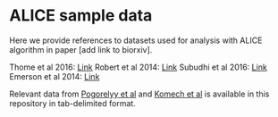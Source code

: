 # ALICE sample data
Here we provide references to datasets used for analysis with ALICE algorithm in paper [add link to biorxiv].

Thome et al 2016: [Link](http://adaptivebiotech.com/pub/farber-2016-sciimmunol)
Robert et al 2014: [Link](http://adaptivebiotech.com/pub/robert-2014-CCR)
Subudhi et al 2016: [Link](http://adaptivebiotech.com/pub/sharma-2016-pnas)
Emerson et al 2014: [Link](https://datadryad.org//resource/doi:10.5061/dryad.3f60c/1)

Relevant data from [Pogorelyy et al](https://www.biorxiv.org/content/early/2018/04/13/300343) and [Komech et al](https://www.ncbi.nlm.nih.gov/pubmed/29481668) is available in this repository in tab-delimited format.
